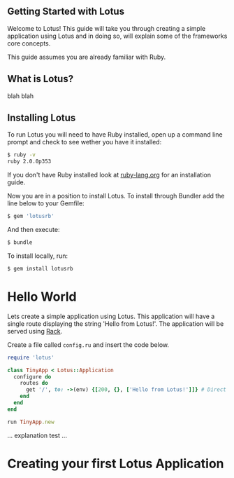 Getting Started with Lotus
--------------------------
Welcome to Lotus! This guide will take you through creating a simple application
using Lotus and in doing so, will explain some of the frameworks core concepts.

This guide assumes you are already familiar with Ruby.

What is Lotus?
--------------------------
blah blah

Installing Lotus
--------------------------
To run Lotus you will need to have Ruby installed, open up a command line prompt
and check to see wether you have it installed:

```bash
$ ruby -v
ruby 2.0.0p353
```

If you don't have Ruby installed look at [ruby-lang.org](http://ruby-lang.org)
for an installation guide.

Now you are in a position to install Lotus. To install through Bundler add the
line below to your Gemfile:

```bash
$ gem 'lotusrb'
```

And then execute:

```bash
$ bundle
```

To install locally, run:

```bash
$ gem install lotusrb
```

Hello World
==============
Lets create a simple application using Lotus. This application will have a
single route displaying the string 'Hello from Lotus!'. The application will be
served using [Rack](http://wikipedia.org/wiki/Rack_%28web_server_interface%29).

Create a file called `config.ru` and insert the code below.

```ruby
require 'lotus'

class TinyApp < Lotus::Application
  configure do
    routes do
      get '/', to: ->(env) {[200, {}, ['Hello from Lotus!']]} # Direct Rack response
    end
  end
end

run TinyApp.new
```

... explanation test ...

Creating your first Lotus Application
==============
